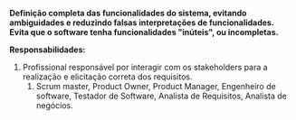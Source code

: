 **Definição completa das funcionalidades do sistema, evitando ambiguidades e reduzindo falsas interpretações de funcionalidades. Evita que o software tenha funcionalidades "inúteis", ou incompletas.**

**Responsabilidades:**
1. Profissional responsável por interagir com os stakeholders para a realização e elicitação correta dos requisitos.
	1. Scrum master, Product Owner, Product Manager, Engenheiro de software, Testador de Software, Analista de Requisitos, Analista de negócios.